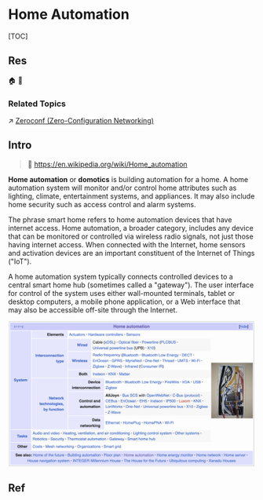 # Home Automation

[TOC]



## Res
🏠 
🚧 


### Related Topics
↗ [Zeroconf (Zero-Configuration Networking)](Zeroconf%20(Zero-Configuration%20Networking).md)



## Intro
> 🔗 https://en.wikipedia.org/wiki/Home_automation

**Home automation** or **domotics** is building automation for a home. A home automation system will monitor and/or control home attributes such as lighting, climate, entertainment systems, and appliances. It may also include home security such as access control and alarm systems.

The phrase smart home refers to home automation devices that have internet access. Home automation, a broader category, includes any device that can be monitored or controlled via wireless radio signals, not just those having internet access. When connected with the Internet, home sensors and activation devices are an important constituent of the Internet of Things ("IoT").

A home automation system typically connects controlled devices to a central smart home hub (sometimes called a "gateway"). The user interface for control of the system uses either wall-mounted terminals, tablet or desktop computers, a mobile phone application, or a Web interface that may also be accessible off-site through the Internet.

![](../../../../Assets/Pics/Screenshot%202025-03-20%20at%2016.54.42.png)



## Ref

